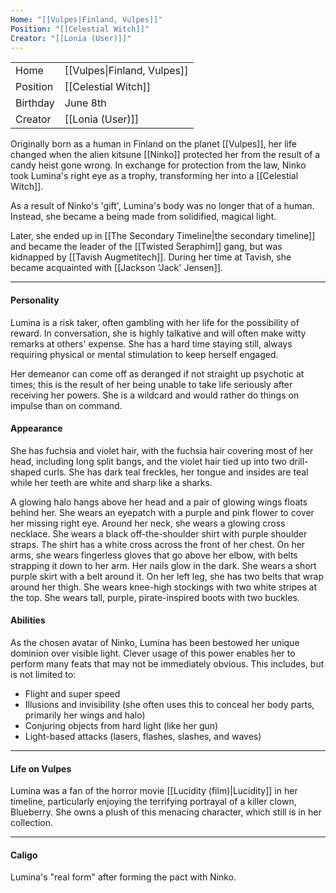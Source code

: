 ```yaml
---
Home: "[[Vulpes|Finland, Vulpes]]"
Position: "[[Celestial Witch]]"
Creator: "[[Lonia (User)]]"
---
```


|          |                             |
| -------- | --------------------------- |
| Home     | [[Vulpes\|Finland, Vulpes]] |
| Position | [[Celestial Witch]]         |
| Birthday | June 8th                    |
| Creator  | [[Lonia (User)]]            |

Originally born as a human in Finland on the planet [[Vulpes]], her life changed when the alien kitsune [[Ninko]] protected her from the result of a candy heist gone wrong. In exchange for protection from the law, Ninko took Lumina's right eye as a trophy, transforming her into a [[Celestial Witch]]. 

As a result of Ninko's 'gift', Lumina's body was no longer that of a human. Instead, she became a being made from solidified, magical light.

Later, she ended up in [[The Secondary Timeline|the secondary timeline]] and became the leader of the [[Twisted Seraphim]] gang, but was kidnapped by [[Tavish Augmetitech]]. During her time at Tavish, she became acquainted with [[Jackson 'Jack' Jensen]]. 

--- 
#### Personality
Lumina is a risk taker, often gambling with her life for the possibility of reward. In conversation, she is highly talkative and will often make witty remarks at others' expense. She has a hard time staying still, always requiring physical or mental stimulation to keep herself engaged. 

Her demeanor can come off as deranged if not straight up psychotic at times; this is the result of her being unable to take life seriously after receiving her powers. She is a wildcard and would rather do things on impulse than on command.
#### Appearance
She has fuchsia and violet hair, with the fuchsia hair covering most of her head, including long split bangs, and the violet hair tied up into two drill-shaped curls. She has dark teal freckles, her tongue and insides are teal while her teeth are white and sharp like a sharks.

A glowing halo hangs above her head and a pair of glowing wings floats behind her. She wears an eyepatch with a purple and pink flower to cover her missing right eye. 
Around her neck, she wears a glowing cross necklace. She wears a black off-the-shoulder shirt with purple shoulder straps. The shirt has a white cross across the front of her chest. On her arms, she wears fingerless gloves that go above her elbow, with belts strapping it down to her arm. Her nails glow in the dark. She wears a short purple skirt with a belt around it. On her left leg, she has two belts that wrap around her thigh. She wears knee-high stockings with two white stripes at the top. She wears tall, purple, pirate-inspired boots with two buckles. 

#### Abilities
As the chosen avatar of Ninko, Lumina has been bestowed her unique dominion over visible light. Clever usage of this power enables her to perform many feats that may not be immediately obvious. This includes, but is not limited to:  
- Flight and super speed
- Illusions and invisibility (she often uses this to conceal her body parts, primarily her wings and halo)
- Conjuring objects from hard light (like her gun)
- Light-based attacks (lasers, flashes, slashes, and waves)

---
#### Life on Vulpes
Lumina was a fan of the horror movie [[Lucidity (film)|Lucidity]] in her timeline, particularly enjoying the terrifying portrayal of a killer clown, Blueberry. She owns a plush of this menacing character, which still is in her collection. 


---

#### Caligo
Lumina's "real form" after forming the pact with Ninko.


